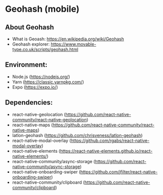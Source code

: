# Geohash (mobile)

## About Geohash

* What is Geoash: https://en.wikipedia.org/wiki/Geohash
* Geohash explorer: https://www.movable-type.co.uk/scripts/geohash.html


## Environment:

* Node.js (https://nodejs.org/)
* Yarn (https://classic.yarnpkg.com/)
* Expo (https://expo.io/)



## Dependencies:

* react-native-geolocation (https://github.com/react-native-community/react-native-geolocation)
* react-native-maps (https://github.com/react-native-community/react-native-maps)
* latlon-geohash (https://github.com/chrisveness/latlon-geohash)
* react-native-modal-overlay (https://github.com/rgabs/react-native-modal-overlay)
* react-native-elements (https://react-native-elements.github.io/react-native-elements/)
* react-native-community/async-storage (https://github.com/react-native-community/async-storage)
* react-native-onboarding-swiper (https://github.com/jfilter/react-native-onboarding-swiper)
* react-native-community/clipboard (https://github.com/react-native-community/clipboard)
